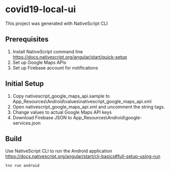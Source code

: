 # covid19-local-ui

This project was generated with NativeScript CLI

## Prerequisites

1. Install NativeScript command line  
https://docs.nativescript.org/angular/start/quick-setup
2. Set up Google Maps APIs
3. Set up Firebase account for notifications

## Initial Setup

1. Copy nativescript_google_maps_api.sample to App_Resources\Android\values\nativescript_google_maps_api.xml
2. Open nativescript_google_maps_api.xml and uncomment the string tags.
3. Change values to actual Google Maps API keys
4. Download Firebase JSON to App_Resources\Android\google-services.json

## Build

Use NativeScript CLI to run the Android application  
https://docs.nativescript.org/angular/start/cli-basics#full-setup-using-run
```
tns run android
```
